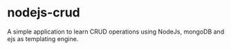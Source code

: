 # nodejs-crud
A simple application to learn CRUD operations using NodeJs, mongoDB and ejs as templating engine.
